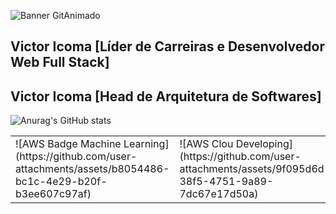 ![Banner GitAnimado](https://user-images.githubusercontent.com/31005408/177214371-be5212c6-9b36-41eb-b442-803dc2611c8c.gif)

## Victor Icoma [Líder de Carreiras e Desenvolvedor Web Full Stack]
## Victor Icoma [Head de Arquitetura de Softwares]
![Anurag's GitHub stats](https://github-readme-stats.vercel.app/api?username=victoricoma&show_icons=true&theme=radical)
<table>
 <tr>
  <td>
![AWS Badge Machine Learning](https://github.com/user-attachments/assets/b8054486-bc1c-4e29-b20f-b3ee607c97af)
  </td>
  <td>
   ![AWS Clou Developing](https://github.com/user-attachments/assets/9f095d6d-38f5-4751-9a89-7dc67e17d50a)
  </td>
 </tr>
</table>


 
